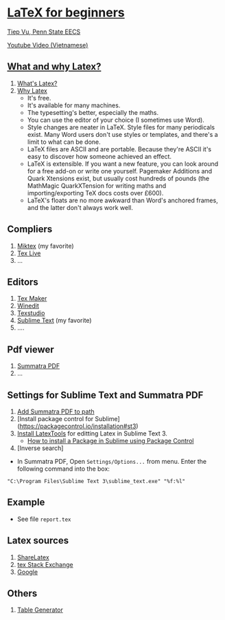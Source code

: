 # [LaTeX for beginners](https://github.com/tiepvupsu/LearningLatex)
[Tiep Vu, Penn State EECS](http://www.personal.psu.edu/thv102/)

[Youtube Video (Vietnamese)](https://www.youtube.com/watch?v=_xR7eel_Q80)

## [What and why Latex?](https://latex-project.org/intro.html) 
1. [What's Latex?](https://en.wikipedia.org/wiki/LaTeX)
2. [Why Latex](http://www-h.eng.cam.ac.uk/help/tpl/textprocessing/latex_advocacy.html)
    * It's free.
    * It's available for many machines.
    * The typesetting's better, especially the maths.
    * You can use the editor of your choice (I sometimes use Word).
    * Style changes are neater in LaTeX. Style files for many periodicals exist. Many Word users don't use styles or templates, and there's a limit to what can be done.
    * LaTeX files are ASCII and are portable. Because they're ASCII it's easy to discover how someone achieved an effect.
    * LaTeX is extensible. If you want a new feature, you can look around for a free add-on or write one yourself. Pagemaker Additions and Quark Xtensions exist, but usually cost hundreds of pounds (the MathMagic QuarkXTension for writing maths and importing/exporting TeX docs costs over £600).
    * LaTeX's floats are no more awkward than Word's anchored frames, and the latter don't always work well.

## Compliers 
1. [Miktex](http://miktex.org/) (my favorite)
2. [Tex Live](https://www.tug.org/texlive/) 
3. ...

## Editors 
1. [Tex Maker](http://www.xm1math.net/texmaker/)
2. [Winedit](http://www.winedt.com/)
3. [Texstudio](http://texstudio.sourceforge.net/)
4. [Sublime Text](https://www.sublimetext.com/3) (my favorite)
5. .... 

## Pdf viewer 
1. [Summatra PDF](http://www.sumatrapdfreader.org/free-pdf-reader.html)
2. ... 

## Settings for Sublime Text and Summatra PDF
1. [Add Summatra PDF to path](http://economistry.com/2012/10/first-pdf-sublime-text-2-latex/)
2. [Install package control for Sublime] (https://packagecontrol.io/installation#st3)
3. [Install LatexTools](https://github.com/SublimeText/LaTeXTools) for editting Latex in Sublime Text 3. 
    * [How to install a Package in Sublime using Package Control](http://stackoverflow.com/questions/13124532/installing-packages-in-sublime-text-2)
4. [Inverse search]
 * In Summatra PDF, Open `Settings/Options...` from menu. Enter the following command into the box: 
 ```
 "C:\Program Files\Sublime Text 3\sublime_text.exe" "%f:%l"
 ```

## Example 
 * See file `report.tex`
 
## Latex sources 
1. [ShareLatex](https://www.sharelatex.com/learn/Main_Page)
2. [tex Stack Exchange](http://tex.stackexchange.com/)
3. [Google](https://www.google.com/)

## Others 
1. [Table Generator](http://www.tablesgenerator.com/)